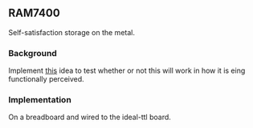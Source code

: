 ## RAM7400

Self-satisfaction storage on the metal.

### Background

Implement [this](https://www.instructables.com/DIY-RAM-for-Your-Micro/) idea to test whether or not this will work in how it is eing functionally perceived.

### Implementation

On a breadboard and wired to the ideal-ttl board.
